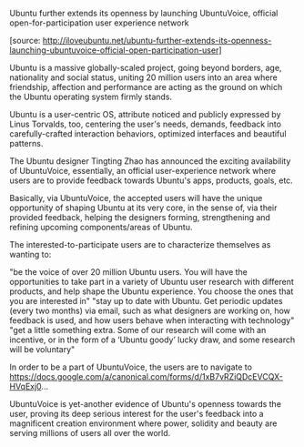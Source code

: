 Ubuntu further extends its openness by launching UbuntuVoice, official open-for-participation user experience network

[source: http://iloveubuntu.net/ubuntu-further-extends-its-openness-launching-ubuntuvoice-official-open-participation-user]

Ubuntu is a massive globally-scaled project, going beyond borders, age, nationality and social status, uniting 20 million users into an area where friendship, affection and performance are acting as the ground on which the Ubuntu operating system firmly stands.

Ubuntu is a user-centric OS, attribute noticed and publicly expressed by Linus Torvalds, too, centering the user's needs, demands, feedback into carefully-crafted interaction behaviors, optimized interfaces and beautiful patterns.

The Ubuntu designer Tingting Zhao has announced the exciting availability of UbuntuVoice, essentially, an official user-experience network where users are to provide feedback towards Ubuntu's apps, products, goals, etc.

Basically, via UbuntuVoice, the accepted users will have the unique opportunity of shaping Ubuntu at its very core, in the sense of, via their provided feedback, helping the designers forming, strengthening and refining upcoming components/areas of Ubuntu.

The interested-to-participate users are to characterize themselves as wanting to:

"be the voice of over 20 million Ubuntu users. You will have the opportunities to take part in a variety of Ubuntu user research with different products, and help shape the Ubuntu experience. You choose the ones that you are interested in"
"stay up to date with Ubuntu. Get periodic updates (every two months) via email, such as what designers are working on, how feedback is used, and how users behave when interacting with technology"
"get a little something extra. Some of our research will come with an incentive, or in the form of a ‘Ubuntu goody’ lucky draw, and some research will be voluntary"

In order to be a part of UbuntuVoice, the users are to navigate to https://docs.google.com/a/canonical.com/forms/d/1xB7vRZiQDcEVCQX-HVqExj0...

UbuntuVoice is yet-another evidence of Ubuntu's openness towards the user, proving its deep serious interest for the user's feedback into a magnificent creation environment where power, solidity and beauty are serving millions of users all over the world.
